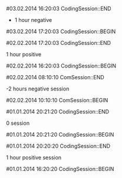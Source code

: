 #03.02.2014 16:20:03 CodingSession::END

- 1 hour negative

#03.02.2014 17:20:03 CodingSession::BEGIN


#02.02.2014 17:20:03 CodingSession::END

1 hour positive

#02.02.2014 16:20:03 CodingSession::BEGIN


#02.02.2014 08:10:10 ComSession::END

-2 hours negative session

#02.02.2014 10:10:10 ComSession::BEGIN

#01.01.2014 20:21:20 CodingSession::END

0 session

#01.01.2014 20:21:20 CodingSession::BEGIN

#01.01.2014 20:20:20 CodingSession::END

1 hour positive session

#01.01.2014 16:20:20 CodingSession::BEGIN
